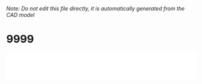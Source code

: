 ###### Note: Do not edit this file directly, it is automatically generated from the CAD model

# 9999

![](/project.svg)

